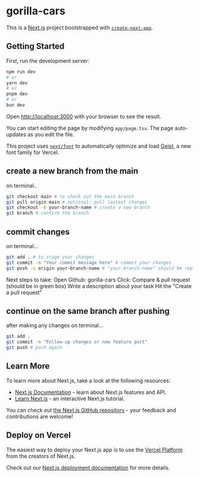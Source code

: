 # gorilla-cars
This is a [Next.js](https://nextjs.org) project bootstrapped with [`create-next-app`](https://nextjs.org/docs/app/api-reference/cli/create-next-app).

## Getting Started

First, run the development server:

```bash
npm run dev
# or
yarn dev
# or
pnpm dev
# or
bun dev
```

Open [http://localhost:3000](http://localhost:3000) with your browser to see the result.

You can start editing the page by modifying `app/page.tsx`. The page auto-updates as you edit the file.

This project uses [`next/font`](https://nextjs.org/docs/app/building-your-application/optimizing/fonts) to automatically optimize and load [Geist](https://vercel.com/font), a new font family for Vercel.

## create a new branch from the main
on terminal..
```bash
git checkout main # to check out the main branch
git pull origin main # optional: pull lastest changes
git checkout -b your-branch-name # create a new branch
git branch # confirm the branch
```

## commit changes
on terminal...
```bash
git add . # to stage your changes
git commit -m "Your commit message here" # commit your changes
git push -u origin your-branch-name # "your-branch-name" should be replaced with the branch you are currently on
```

Next steps to take:
Open Github: gorilla-cars
Click: Compare & pull request (should be in green box)
Write a description about your task
Hit the "Create a pull request"

## continue on the same branch after pushing
after making any changes
on terminal...
```bash
git add .
git commit -m "Follow-up changes or new feature part"
git push # push again
```

## Learn More

To learn more about Next.js, take a look at the following resources:

- [Next.js Documentation](https://nextjs.org/docs) - learn about Next.js features and API.
- [Learn Next.js](https://nextjs.org/learn) - an interactive Next.js tutorial.

You can check out [the Next.js GitHub repository](https://github.com/vercel/next.js) - your feedback and contributions are welcome!

## Deploy on Vercel

The easiest way to deploy your Next.js app is to use the [Vercel Platform](https://vercel.com/new?utm_medium=default-template&filter=next.js&utm_source=create-next-app&utm_campaign=create-next-app-readme) from the creators of Next.js.

Check out our [Next.js deployment documentation](https://nextjs.org/docs/app/building-your-application/deploying) for more details.
